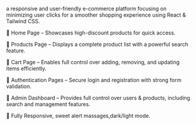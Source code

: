 a responsive and user-friendly e-commerce platform focusing on minimizing user clicks for a smoother shopping experience using React & Tailwind CSS.

🔹 Home Page – Showcases high-discount products for quick access.

🔹 Products Page – Displays a complete product list with a powerful search feature.

🔹 Cart Page – Enables full control over adding, removing, and updating items efficiently.

🔹 Authentication Pages – Secure login and registration with strong form validation.

🔹 Admin Dashboard – Provides full control over users & products, including search and management features.

🔹 Fully Responsive, sweet alert massages,dark/light mode.
